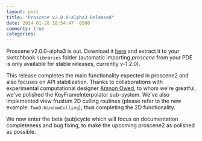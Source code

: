 ```yaml
---
layout: post
title: "Proscene v2.0.0-alpha3 Released"
date: 2014-01-28 18:54:47 -0500
comments: true
categories: 
---
```


Proscene v2.0.0-alpha3 is out. Download it [here](https://github.com/remixlab/proscene/releases/download/v-2.0.0-alpha.3/proscene-2.0.0-alpha.3.zip) 
and extract it to your sketchbook `libraries` folder (automatic importing *proscene* from your PDE is only available for stable releases, currently v-1.2.0).

This release completes the main functionality expected in proscene2 and also focuses on API stabilization. Thanks to collaborations with
experimental computational designer [Amnon Owed](https://twitter.com/AmnonOwed/media), to whom we're greatful, we've polished the
KeyFrameInterpolator sub-system. We've also implemented view frustum 2D culling routines
(please refer to the new example: `TwoD.WindowCulling`), thus completing the 2D functionality.

We now enter the beta (sub)cycle which will focus on documentation completeness and bug fixing, to make the upcoming proscene2 as
polished as possible.